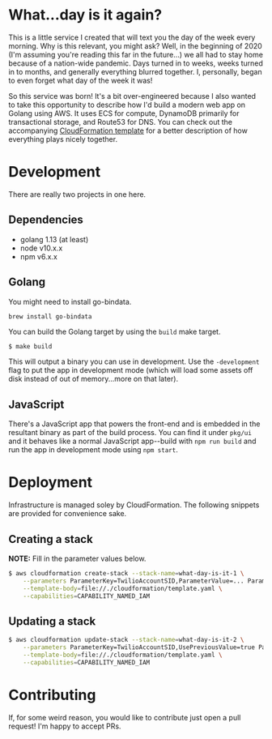 # What...day is it again?

This is a little service I created that will text you the day of the week every morning. Why is this relevant, you might ask? Well, in the beginning of 2020 (I'm assuming you're reading this far in the future...) we all had to stay home because of a nation-wide pandemic. Days turned in to weeks, weeks turned in to months, and generally everything blurred together. I, personally, began to even forget what day of the week it was!

So this service was born! It's a bit over-engineered because I also wanted to take this opportunity to describe how I'd build a modern web app on Golang using AWS. It uses ECS for compute, DynamoDB primarily for transactional storage, and Route53 for DNS. You can check out the accompanying [CloudFormation template](./cloudformation/template.yaml) for a better description of how everything plays nicely together.

# Development

There are really two projects in one here.

## Dependencies

* golang 1.13 (at least)
* node v10.x.x
* npm v6.x.x


## Golang

You might need to install go-bindata.

```
brew install go-bindata
```

You can build the Golang target by using the `build` make target.

```bash
$ make build
```

This will output a binary you can use in development. Use the `-development` flag to put the app in development mode (which will load some assets off disk instead of out of memory...more on that later).

## JavaScript

There's a JavaScript app that powers the front-end and is embedded in the resultant binary as part of the build process. You can find it under `pkg/ui` and it behaves like a normal JavaScript app--build with `npm run build` and run the app in development mode using `npm start`.

# Deployment

Infrastructure is managed soley by CloudFormation. The following snippets are provided for convenience sake.

## Creating a stack

**NOTE:** Fill in the parameter values below.

```bash
$ aws cloudformation create-stack --stack-name=what-day-is-it-1 \
    --parameters ParameterKey=TwilioAccountSID,ParameterValue=... ParameterKey=TwilioAuthToken,ParameterValue=... ParameterKey=TwilioPhoneNumber,ParameterValue=...  ParameterKey=Environment,ParameterValue=production \
    --template-body=file://./cloudformation/template.yaml \
    --capabilities=CAPABILITY_NAMED_IAM
```

## Updating a stack

```bash
$ aws cloudformation update-stack --stack-name=what-day-is-it-2 \
    --parameters ParameterKey=TwilioAccountSID,UsePreviousValue=true ParameterKey=TwilioAuthToken,UsePreviousValue=true ParameterKey=TwilioPhoneNumber,UsePreviousValue=true  ParameterKey=Environment,UsePreviousValue=true \
    --template-body=file://./cloudformation/template.yaml \
    --capabilities=CAPABILITY_NAMED_IAM
```

# Contributing

If, for some weird reason, you would like to contribute just open a pull request! I'm happy to accept PRs.
